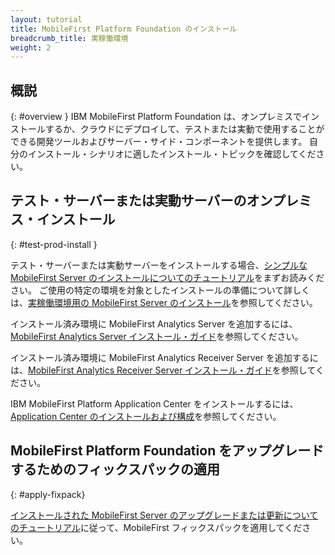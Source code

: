 ```yaml
---
layout: tutorial
title: MobileFirst Platform Foundation のインストール
breadcrumb_title: 実稼働環境
weight: 2
---
```

<!-- NLS_CHARSET=UTF-8 -->
## 概説
{: #overview }
IBM MobileFirst Platform Foundation は、オンプレミスでインストールするか、クラウドにデプロイして、テストまたは実動で使用することができる開発ツールおよびサーバー・サイド・コンポーネントを提供します。 自分のインストール・シナリオに適したインストール・トピックを確認してください。

## テスト・サーバーまたは実動サーバーのオンプレミス・インストール
{: #test-prod-install }

テスト・サーバーまたは実動サーバーをインストールする場合、[シンプルな MobileFirst Server のインストールについてのチュートリアル](simple-install/)をまずお読みください。 ご使用の特定の環境を対象としたインストールの準備について詳しくは、[実稼働環境用の MobileFirst Server のインストール](prod-env/)を参照してください。

インストール済み環境に MobileFirst Analytics Server を追加するには、[MobileFirst Analytics Server インストール・ガイド](analytics/)を参照してください。

インストール済み環境に MobileFirst Analytics Receiver Server を追加するには、[MobileFirst Analytics Receiver Server インストール・ガイド](analyticsreceiver/)を参照してください。

IBM MobileFirst Platform Application Center をインストールするには、[Application Center のインストールおよび構成](appcenter/)を参照してください。

## MobileFirst Platform Foundation をアップグレードするためのフィックスパックの適用
{: #apply-fixpack}

[インストールされた MobileFirst Server のアップグレードまたは更新についてのチュートリアル](update)に従って、MobileFirst フィックスパックを適用してください。
